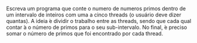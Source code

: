 Escreva um programa que conte o numero de numeros
primos dentro de um intervalo de inteiros com uma a
cinco threads (o usuário deve dizer quantas). A ideia  ́e
dividir o trabalho entre as threads, sendo que cada qual
contar ́a o número de primos para o seu sub-intervalo. No
final,  ́e preciso somar o número de primos que foi
encontrado por cada thread.
